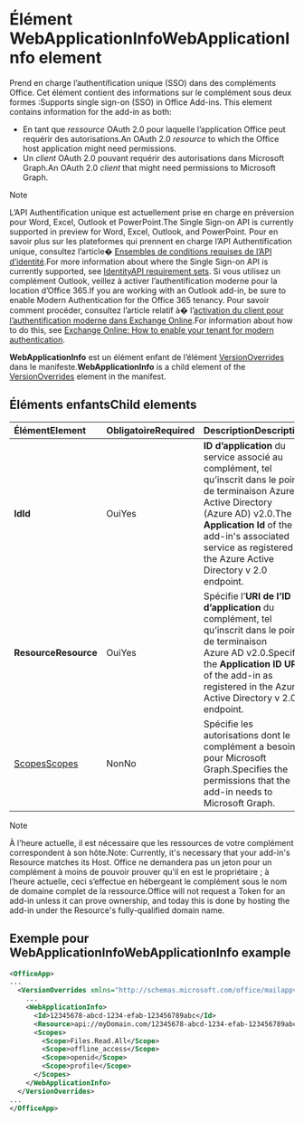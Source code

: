 # <a name="webapplicationinfo-element"></a><span data-ttu-id="2df9e-101">Élément WebApplicationInfo</span><span class="sxs-lookup"><span data-stu-id="2df9e-101">WebApplicationInfo element</span></span>

<span data-ttu-id="2df9e-102">Prend en charge l’authentification unique (SSO) dans des compléments Office. Cet élément contient des informations sur le complément sous deux formes :</span><span class="sxs-lookup"><span data-stu-id="2df9e-102">Supports single sign-on (SSO) in Office Add-ins. This element contains information for the add-in as both:</span></span>

- <span data-ttu-id="2df9e-103">En tant que *ressource* OAuth 2.0 pour laquelle l’application Office peut requérir des autorisations.</span><span class="sxs-lookup"><span data-stu-id="2df9e-103">An OAuth 2.0 *resource* to which the Office host application might need permissions.</span></span>
- <span data-ttu-id="2df9e-104">Un *client* OAuth 2.0 pouvant requérir des autorisations dans Microsoft Graph.</span><span class="sxs-lookup"><span data-stu-id="2df9e-104">An OAuth 2.0 *client* that might need permissions to Microsoft Graph.</span></span>

> [!NOTE]
> <span data-ttu-id="2df9e-105">L’API Authentification unique est actuellement prise en charge en préversion pour Word, Excel, Outlook et PowerPoint.</span><span class="sxs-lookup"><span data-stu-id="2df9e-105">The Single Sign-on API is currently supported in preview for Word, Excel, Outlook, and PowerPoint.</span></span> <span data-ttu-id="2df9e-106">Pour en savoir plus sur les plateformes qui prennent en charge l’API Authentification unique, consultez l’article� [Ensembles de conditions requises de l’API d’identité](https://docs.microsoft.com/office/dev/add-ins/reference/requirement-sets/identity-api-requirement-sets?view=office-js).</span><span class="sxs-lookup"><span data-stu-id="2df9e-106">For more information about where the Single Sign-on API is currently supported, see [IdentityAPI requirement sets](https://docs.microsoft.com/office/dev/add-ins/reference/requirement-sets/identity-api-requirement-sets?view=office-js).</span></span> <span data-ttu-id="2df9e-107">Si vous utilisez un complément Outlook, veillez à activer l’authentification moderne pour la location d’Office 365.</span><span class="sxs-lookup"><span data-stu-id="2df9e-107">If you are working with an Outlook add-in, be sure to enable Modern Authentication for the Office 365 tenancy.</span></span> <span data-ttu-id="2df9e-108">Pour savoir comment procéder, consultez l’article relatif à� l’[activation du client pour l’authentification moderne dans Exchange Online](https://social.technet.microsoft.com/wiki/contents/articles/32711.exchange-online-how-to-enable-your-tenant-for-modern-authentication.aspx).</span><span class="sxs-lookup"><span data-stu-id="2df9e-108">For information about how to do this, see [Exchange Online: How to enable your tenant for modern authentication](https://social.technet.microsoft.com/wiki/contents/articles/32711.exchange-online-how-to-enable-your-tenant-for-modern-authentication.aspx).</span></span>

<span data-ttu-id="2df9e-109">**WebApplicationInfo** est un élément enfant de l’élément [VersionOverrides](versionoverrides.md) dans le manifeste.</span><span class="sxs-lookup"><span data-stu-id="2df9e-109">**WebApplicationInfo** is a child element of the [VersionOverrides](versionoverrides.md) element in the manifest.</span></span>  

## <a name="child-elements"></a><span data-ttu-id="2df9e-110">Éléments enfants</span><span class="sxs-lookup"><span data-stu-id="2df9e-110">Child elements</span></span>

|  <span data-ttu-id="2df9e-111">Élément</span><span class="sxs-lookup"><span data-stu-id="2df9e-111">Element</span></span> |  <span data-ttu-id="2df9e-112">Obligatoire</span><span class="sxs-lookup"><span data-stu-id="2df9e-112">Required</span></span>  |  <span data-ttu-id="2df9e-113">Description</span><span class="sxs-lookup"><span data-stu-id="2df9e-113">Description</span></span>  |
|:-----|:-----|:-----|
|  <span data-ttu-id="2df9e-114">**Id**</span><span class="sxs-lookup"><span data-stu-id="2df9e-114">**Id**</span></span>    |  <span data-ttu-id="2df9e-115">Oui</span><span class="sxs-lookup"><span data-stu-id="2df9e-115">Yes</span></span>   |  <span data-ttu-id="2df9e-116">**ID d’application** du service associé au complément, tel qu’inscrit dans le point de terminaison Azure Active Directory (Azure AD) v2.0.</span><span class="sxs-lookup"><span data-stu-id="2df9e-116">The **Application Id** of the add-in's associated service as registered in the Azure Active Directory v 2.0 endpoint.</span></span>|
|  <span data-ttu-id="2df9e-117">**Resource**</span><span class="sxs-lookup"><span data-stu-id="2df9e-117">**Resource**</span></span>  |  <span data-ttu-id="2df9e-118">Oui</span><span class="sxs-lookup"><span data-stu-id="2df9e-118">Yes</span></span>   |  <span data-ttu-id="2df9e-119">Spécifie l’**URI de l’ID d’application** du complément, tel qu’inscrit dans le point de terminaison Azure AD v2.0.</span><span class="sxs-lookup"><span data-stu-id="2df9e-119">Specifies the **Application ID URI** of the add-in as registered in the Azure Active Directory v 2.0 endpoint.</span></span>|
|  [<span data-ttu-id="2df9e-120">Scopes</span><span class="sxs-lookup"><span data-stu-id="2df9e-120">Scopes</span></span>](scopes.md)                |  <span data-ttu-id="2df9e-121">Non</span><span class="sxs-lookup"><span data-stu-id="2df9e-121">No</span></span>  |  <span data-ttu-id="2df9e-122">Spécifie les autorisations dont le complément a besoin pour Microsoft Graph.</span><span class="sxs-lookup"><span data-stu-id="2df9e-122">Specifies the permissions that the add-in needs to Microsoft Graph.</span></span>  |

> [!NOTE] 
> <span data-ttu-id="2df9e-123">À l’heure actuelle, il est nécessaire que les ressources de votre complément correspondent à son hôte.</span><span class="sxs-lookup"><span data-stu-id="2df9e-123">Note: Currently, it's necessary that your add-in's Resource matches its Host.</span></span> <span data-ttu-id="2df9e-124">Office ne demandera pas un jeton pour un complément à moins de pouvoir prouver qu’il en est le propriétaire ; à l’heure actuelle, ceci s’effectue en hébergeant le complément sous le nom de domaine complet de la ressource.</span><span class="sxs-lookup"><span data-stu-id="2df9e-124">Office will not request a Token for an add-in unless it can prove ownership, and today this is done by hosting the add-in under the Resource's fully-qualified domain name.</span></span>

## <a name="webapplicationinfo-example"></a><span data-ttu-id="2df9e-125">Exemple pour WebApplicationInfo</span><span class="sxs-lookup"><span data-stu-id="2df9e-125">WebApplicationInfo example</span></span>

```xml
<OfficeApp>
...
  <VersionOverrides xmlns="http://schemas.microsoft.com/office/mailappversionoverrides" xsi:type="VersionOverridesV1_0">
    ...
    <WebApplicationInfo>
      <Id>12345678-abcd-1234-efab-123456789abc</Id>
      <Resource>api://myDomain.com/12345678-abcd-1234-efab-123456789abc<Resource>
      <Scopes>
        <Scope>Files.Read.All</Scope>
        <Scope>offline_access</Scope>
        <Scope>openid</Scope>
        <Scope>profile</Scope>        
      </Scopes>
    </WebApplicationInfo>
  </VersionOverrides>
...
</OfficeApp>
```
